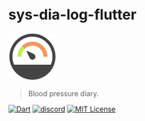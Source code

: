 # sys-dia-log-flutter

 ![sys-dia-log](assets/sys-dia-log-logo.svg)

> Blood pressure diary.

[![Dart](https://github.com/Sys-Dia-Log/sys-dia-log/actions/workflows/dart.yml/badge.svg)](https://github.com/Sys-Dia-Log/sys-dia-log/actions/workflows/dart.yml)
[![discord](https://dcbadge.vercel.app/api/server/rpZzF3UG?style=flat)](https://discord.gg/rpZzF3UG)
[![MIT License](https://img.shields.io/github/license/mashape/apistatus.svg?maxAge=2592000)](LICENSE)
